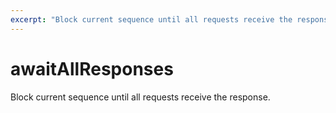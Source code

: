 ```yaml
---
excerpt: "Block current sequence until all requests receive the response."
---
```

# awaitAllResponses

Block current sequence until all requests receive the response.
